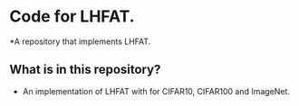 # Code for LHFAT.
*A repository that implements LHFAT.

## What is in this repository? 
+ An implementation of LHFAT with for CIFAR10, CIFAR100 and ImageNet.